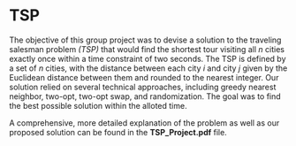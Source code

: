 # TSP

The objective of this group project was to devise a solution to the traveling salesman problem *(TSP)* that would find the shortest tour visiting all *n* cities exactly once within a time constraint of two seconds. The TSP is defined by a set of *n* cities, with the distance between each city *i* and city *j* given by the Euclidean distance between them and rounded to the nearest integer. Our solution relied on several technical approaches, including greedy nearest neighbor, two-opt, two-opt swap, and randomization. The goal was to find the best possible solution within the alloted time.

A comprehensive, more detailed explanation of the problem as well as our proposed solution can be found in the **TSP_Project.pdf** file.
